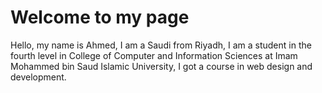 # Welcome to my page


Hello, my name is Ahmed, I am a Saudi from Riyadh, I am a student in the fourth level
in College of Computer and Information Sciences at Imam Mohammed bin Saud Islamic
University, I got a course in web design and development.
